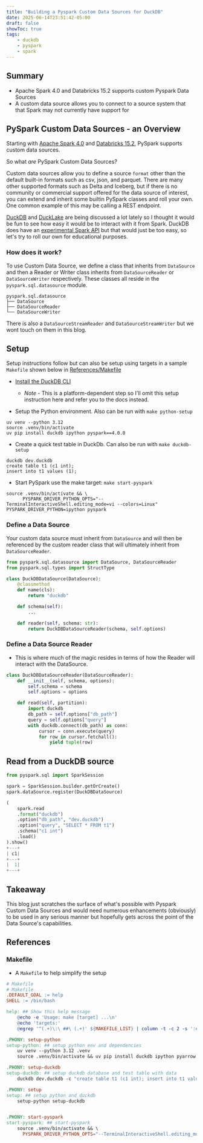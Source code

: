 ```yaml
---
title: "Building a Pyspark Custom Data Sources for DuckDB"
date: 2025-06-14T23:51:42-05:00
draft: false
showToc: true
tags:
    - duckdb
    - pyspark
    - spark
---
```


## Summary

- Apache Spark 4.0 and Databricks 15.2 supports custom Pyspark Data Sources
- A custom data source allows you to connect to a source system that that Spark may not currently have support for

## PySpark Custom Data Sources - an Overview

Starting with [Apache Spark 4.0](https://spark.apache.org/docs/latest/api/python/tutorial/sql/python_data_source.html) and [Databricks 15.2](https://docs.databricks.com/aws/en/pyspark/datasources), PySpark supports custom data sources.

So what *are* PySpark Custom Data Sources?

Custom data sources allow you to define a source `format` other than the default built-in formats such as csv, json, and parquet. There are many other supported formats such as Delta and Iceberg, but if there is no community or commercial support offered for the data source of interest, you can extend and inherit some builtin PySpark classes and roll your own. One common example of this may be calling a REST endpoint.

[DuckDB](https://duckdb.org/) and [DuckLake](https://ducklake.select/) are being discussed a lot lately so I thought it would be fun to see how easy it would be to interact with it from Spark. DuckDB does have an [experimental Spark API](https://duckdb.org/docs/stable/clients/python/spark_api) but that would just be too easy, so let's try to roll our own for educational purposes.

### How does it work?

To use Custom Data Source, we define a class that inherits from `DataSource` and then a Reader or Writer class inherits from `DataSourceReader` or `DataSourceWriter` respectively. These classes all reside in the `pyspark.sql.datasource` module.

```shell
pyspark.sql.datasource
├── DataSource
├── DataSourceReader
└── DataSourceWriter
```

There is also a `DataSourceStreamReader` and `DataSourceStreamWriter` but we wont touch on them in this blog.

## Setup

Setup instructions follow but can also be setup using targets in a sample `Makefile` shown below in [References/Makefile](#makefile)
- [Install the DuckDB CLI](https://duckdb.org/docs/installation)
    - *Note* - This is a platform-dependent step so I'll omit this setup instruction here and refer you to the docs instead.

- Setup the Python environment. Also can be run with `make python-setup`
```shell
uv venv --python 3.12
source .venv/bin/activate
uv pip install duckdb ipython pyspark==4.0.0
```
- Create a quick test table in DuckDb. Can also be run with `make duckdb-setup`

```shell
duckdb dev.duckdb
create table t1 (c1 int);
insert into t1 values (1);
```

- Start PySpark use the make target: `make start-pyspark`

```shell
source .venv/bin/activate && \
      PYSPARK_DRIVER_PYTHON_OPTS="--TerminalInteractiveShell.editing_mode=vi --colors=Linux" PYSPARK_DRIVER_PYTHON=ipython pyspark
```

### Define a Data Source

Your custom data source must inherit from `DataSource` and will then be referenced by the custom reader class that will ultimately inherit from `DataSourceReader`.

```python
from pyspark.sql.datasource import DataSource, DataSourceReader
from pyspark.sql.types import StructType

class DuckDBDataSource(DataSource):
    @classmethod
    def name(cls):
        return "duckdb"

    def schema(self):
        ...

    def reader(self, schema: str):
        return DuckDBDataSourceReader(schema, self.options)
```

### Define a Data Source Reader

- This is where much of the magic resides in terms of how the Reader will interact with the DataSource.

```python
class DuckDBDataSourceReader(DataSourceReader):
    def __init__(self, schema, options):
        self.schema = schema
        self.options = options

    def read(self, partition):
        import duckdb
        db_path = self.options["db_path"]
        query = self.options["query"]
        with duckdb.connect(db_path) as conn:
            cursor = conn.execute(query)
            for row in cursor.fetchall():
                yield tuple(row)
```

## Read from a DuckDB source

```python
from pyspark.sql import SparkSession

spark = SparkSession.builder.getOrCreate()
spark.dataSource.register(DuckDBDataSource)

(
    spark.read
    .format("duckdb")
    .option("db_path", "dev.duckdb")
    .option("query", "SELECT * FROM t1")
    .schema("c1 int")
    .load()
).show()
+---+
| c1|
+---+
|  1|
+---+
```

## Takeaway

This blog just scratches the surface of what's possible with Pyspark Custom Data Sources and would need numerous enhancements (obviously) to be used in any serious manner but hopefully gets across the point of the Data Source's capabilities.

## References

### Makefile

- A `Makefile` to help simplify the setup

```Makefile
# Makefile
# Makefile
.DEFAULT_GOAL := help
SHELL := /bin/bash

help: ## Show this help message
	@echo -e 'Usage: make [target] ...\n'
	@echo 'targets:'
	@egrep '^(.+)\:\ ##\ (.+)' ${MAKEFILE_LIST} | column -t -c 2 -s ':#'

.PHONY: setup-python
setup-python: ## setup python env and dependencies
	uv venv --python 3.12 .venv
	source .venv/bin/activate && uv pip install duckdb ipython pyarrow pyspark==4.0.0

.PHONY: setup-duckdb
setup-duckdb: ## setup duckdb database and test table with data
	duckdb dev.duckdb -c "create table t1 (c1 int); insert into t1 values (1);"

.PHONY: setup
setup: ## setup python and duckdb
	setup-python setup-duckdb


.PHONY: start-pyspark
start-pyspark: ## start-pyspark
	source .venv/bin/activate && \
      PYSPARK_DRIVER_PYTHON_OPTS="--TerminalInteractiveShell.editing_mode=vi --colors=Linux" PYSPARK_DRIVER_PYTHON=ipython pyspark
```